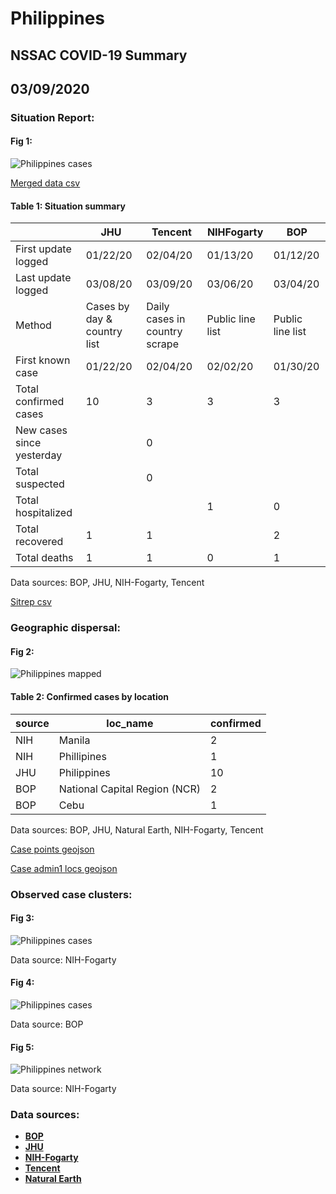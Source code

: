 # Philippines
## NSSAC COVID-19 Summary
## 03/09/2020



### Situation Report:
#### Fig 1:
![Philippines cases](../merged_histories/Philippines_merged_histories.png)

[Merged data csv](https://github.com/SchlittDataSci/SchlittDataSci.github.io/blob/master/data/tables/Philippines_merged_daily.csv)

#### Table 1: Situation summary


|                           | JHU                         | Tencent                       | NIHFogarty       | BOP              |
|---------------------------|-----------------------------|-------------------------------|------------------|------------------|
| First update logged       | 01/22/20                    | 02/04/20                      | 01/13/20         | 01/12/20         |
| Last update logged        | 03/08/20                    | 03/09/20                      | 03/06/20         | 03/04/20         |
| Method                    | Cases by day & country list | Daily cases in country scrape | Public line list | Public line list |
| First known case          | 01/22/20                    | 02/04/20                      | 02/02/20         | 01/30/20         |
| Total confirmed cases     | 10                          | 3                             | 3                | 3                |
| New cases since yesterday |                             | 0                             |                  |                  |
| Total suspected           |                             | 0                             |                  |                  |
| Total hospitalized        |                             |                               | 1                | 0                |
| Total recovered           | 1                           | 1                             |                  | 2                |
| Total deaths              | 1                           | 1                             | 0                | 1                |

Data sources: BOP, JHU, NIH-Fogarty, Tencent


[Sitrep csv](https://github.com/SchlittDataSci/SchlittDataSci.github.io/blob/master/data/tables/Philippines_sitrep.csv)

### Geographic dispersal:
#### Fig 2:
![Philippines mapped](../case_locs/Philippines_case_locs.png)

#### Table 2: Confirmed cases by location


| source   | loc_name                      |   confirmed |
|----------|-------------------------------|-------------|
| NIH      | Manila                        |           2 |
| NIH      | Phillipines                   |           1 |
| JHU      | Philippines                   |          10 |
| BOP      | National Capital Region (NCR) |           2 |
| BOP      | Cebu                          |           1 |

Data sources: BOP, JHU, Natural Earth, NIH-Fogarty, Tencent


[Case points geojson](https://github.com/SchlittDataSci/SchlittDataSci.github.io/blob/master/data/shapes/Philippines_case_locs.geojson)

[Case admin1 locs geojson](https://github.com/SchlittDataSci/SchlittDataSci.github.io/blob/master/data/shapes/Philippines_admin1_locs.geojson)

### Observed case clusters:
#### Fig 3:
![Philippines cases](../cluster_analysis/Philippines_imported_cases_NIHFogarty.png)



Data source: NIH-Fogarty


#### Fig 4:
![Philippines cases](../cluster_analysis/Philippines_imported_cases_BOP.png)



Data source: BOP


#### Fig 5:
![Philippines network](../autochthonous_networks/Philippines_network.png)



Data source: NIH-Fogarty


### Data sources:
* **[BOP](https://github.com/beoutbreakprepared/nCoV2019)**
* **[JHU](https://github.com/CSSEGISandData/COVID-19)** 
* **[NIH-Fogarty](https://docs.google.com/spreadsheets/d/1jS24DjSPVWa4iuxuD4OAXrE3QeI8c9BC1hSlqr-NMiU/edit#gid=1187587451)** 
* **[Tencent](https://news.qq.com/zt2020/page/feiyan.htm)**
* **[Natural Earth](https://www.naturalearthdata.com/forums/forum/natural-earth-map-data/cultural-vectors/admin-1-states-provinces-and-their-boundaries/)**

<!-- Global site tag (gtag.js) - Google Analytics -->
<script async src="https://www.googletagmanager.com/gtag/js?id=UA-158816269-1"></script>
<script>
  window.dataLayer = window.dataLayer || [];
  function gtag(){dataLayer.push(arguments);}
  gtag('js', new Date());

  gtag('config', 'UA-158816269-1');
</script>